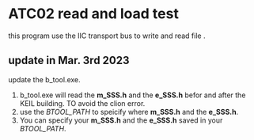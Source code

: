 # ATC02 read and load test
this program use the IIC transport bus to write and read 
file .
## update in Mar. 3rd 2023
update the b_tool.exe. 
1. b_tool.exe will read the **m_SSS.h** and the **e_SSS.h** befor and after the KEIL 
  building. TO avoid the clion error.
2. use the *BTOOL_PATH* to speicify where **m_SSS.h** and the **e_SSS.h**.
3. You can specify your **m_SSS.h** and the **e_SSS.h** saved in your *BTOOL_PATH*.

